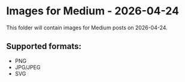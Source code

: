# Images for Medium - 2026-04-24

This folder will contain images for Medium posts on 2026-04-24.

## Supported formats:
- PNG
- JPG/JPEG
- SVG
